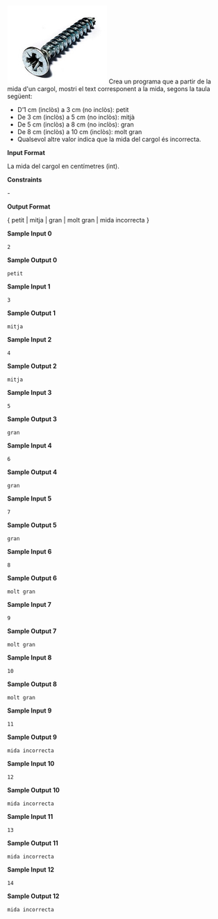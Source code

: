 ![image](1576672258-b20fcd32e4-cargol.jpg) Crea un programa que a partir
de la mida d'un cargol, mostri el text corresponent a la mida, segons la
taula següent:

  - D’1 cm (inclòs) a 3 cm (no inclòs): petit
  - De 3 cm (inclòs) a 5 cm (no inclòs): mitjà
  - De 5 cm (inclòs) a 8 cm (no inclòs): gran
  - De 8 cm (inclòs) a 10 cm (inclòs): molt gran
  - Qualsevol altre valor indica que la mida del cargol és incorrecta.

**Input Format**

La mida del cargol en centímetres (int).

**Constraints**

\-

**Output Format**

{ petit | mitja | gran | molt gran | mida incorrecta }

**Sample Input 0**

``` 
2
```

**Sample Output 0**

    petit

**Sample Input 1**

``` 
3
```

**Sample Output 1**

    mitja

**Sample Input 2**

``` 
4
```

**Sample Output 2**

    mitja

**Sample Input 3**

``` 
5
```

**Sample Output 3**

    gran

**Sample Input 4**

``` 
6
```

**Sample Output 4**

    gran

**Sample Input 5**

``` 
7
```

**Sample Output 5**

    gran

**Sample Input 6**

``` 
8
```

**Sample Output 6**

    molt gran

**Sample Input 7**

``` 
9
```

**Sample Output 7**

    molt gran

**Sample Input 8**

``` 
10
```

**Sample Output 8**

    molt gran

**Sample Input 9**

``` 
11
```

**Sample Output 9**

    mida incorrecta

**Sample Input 10**

``` 
12
```

**Sample Output 10**

    mida incorrecta

**Sample Input 11**

``` 
13
```

**Sample Output 11**

    mida incorrecta

**Sample Input 12**

``` 
14
```

**Sample Output 12**

    mida incorrecta
